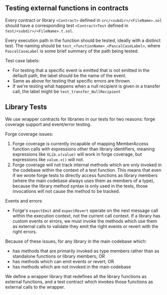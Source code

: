 ## Testing external functions in contracts

Every contract or library `<Contract>` defined in `src/<subdir>/<FileName>.sol` should have a corresponding test `<Contract>Test` defined in `test/<subdir>/<FileName>.t.sol`.

Every execution path in the function should be tested, ideally with a distinct test. The naming should be `test_<functionName>_<PascalCaseLabel>`, where `PascalCaseLabel` is some brief summary of the path being tested.

Test case labels:
- For testing that a specific event is emitted that is not emitted in the default path, the label should be the name of the event.
- Same as above for testing that specific errors are thrown.
- If we're testing what happens when a null recipient is given in a transfer call, the label might be `test_transfer_NullRecipient`

## Library Tests

We use wrapper contracts for libraries in our tests for two reasons: forge coverage support and event/error testing.

Forge coverage issues:
1. Forge coverage is currently incapable of mapping MemberAccess function calls with expressions other than library identifiers, meaning expressions like `XLib.x(value)` will work in forge coverage, but expressions like `value.x()` will not.
2. Forge coverage will not track internal methods which are only invoked in the codebase within the context of a test function. This means that even if we wrote forge tests to directly access functions as library members (where the main codebase always uses them as members of a type), because the library method syntax is only used in the tests, those invocations will not cause the method to be tracked.

Events and errors:

- Forge's `expectEmit` and `expectRevert` operate on the next message call within the execution context, not the current call context. If a library has custom events or errors, we must invoke the methods which use them as external calls to validate they emit the right events or revert with the right errors.

Because of these issues, for any library in the main codebase which:
- has methods that are primarily invoked as type members rather than as standalone functions or library members; OR
- has methods which can emit events or revert; OR
- has methods which are not invoked in the main codebase

We define a wrapper library that redefines all the library functions as external functions, and a test contract which invokes those functions as external calls to the wrapper.
